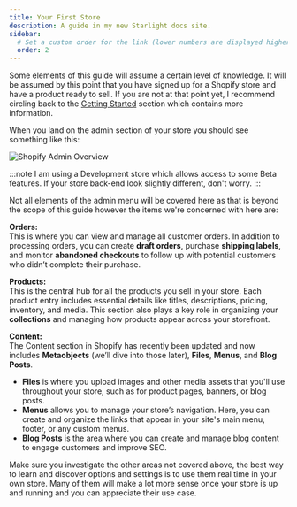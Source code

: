 ```yaml
---
title: Your First Store
description: A guide in my new Starlight docs site.
sidebar:
  # Set a custom order for the link (lower numbers are displayed higher up)
  order: 2
---
```


Some elements of this guide will assume a certain level of knowledge. It will be assumed by this point that you have signed up for a Shopify store and have a product ready to sell. If you are not at that point yet, I recommend circling back to the [Getting Started](/introduction/getting-started/) section which contains more information.

When you land on the admin section of your store you should see something like this:

![Shopify Admin Overview](/images/first_store/shopify_admin.jpg)

:::note
I am using a Development store which allows access to some Beta features. If your store back-end look slightly different, don't worry.
:::

Not all elements of the admin menu will be covered here as that is beyond the scope of this guide however the items we're concerned with here are:

**Orders:**  
This is where you can view and manage all customer orders. In addition to processing orders, you can create **draft orders**, purchase **shipping labels**, and monitor **abandoned checkouts** to follow up with potential customers who didn’t complete their purchase.

**Products:**  
This is the central hub for all the products you sell in your store. Each product entry includes essential details like titles, descriptions, pricing, inventory, and media. This section also plays a key role in organizing your **collections** and managing how products appear across your storefront.

**Content:**  
The Content section in Shopify has recently been updated and now includes **Metaobjects** (we’ll dive into those later), **Files**, **Menus**, and **Blog Posts**.

- **Files** is where you upload images and other media assets that you'll use throughout your store, such as for product pages, banners, or blog posts.
- **Menus** allows you to manage your store’s navigation. Here, you can create and organize the links that appear in your site's main menu, footer, or any custom menus.
- **Blog Posts** is the area where you can create and manage blog content to engage customers and improve SEO.

Make sure you investigate the other areas not covered above, the best way to learn and discover options and settings is to use them real time in your own store. Many of them will make a lot more sense once your store is up and running and you can appreciate their use case.
